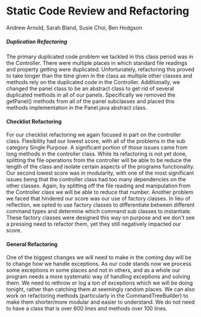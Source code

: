 # Static Code Review and Refactoring
Andrew Arnold, Sarah Bland, Susie Choi, Ben Hodgson

##### Duplication Refactoring
The primary duplicated code problem we tackled in this class period was in the Controller. There were multiple places in which standard file readings and property getting were duplicated. Unfortunately, refactoring this proved to take longer than the time given in the class as multiple other classes and methods rely on the duplicated code in the Controller. Additionally, we changed the panel class to be an abstract class to get rid of several duplicated methods in all of our panels. Specifically we removed the getPanel() methods from all of the panel subclasses and placed this methods implementation in the Panel.java abstract class.


#### Checklist Refactoring
For our checklist refactoring we again focused in part on the controller class. Flexibility had our lowest score, with all of the problems in the sub category Single Purpose. A significant portion of those issues came from long methods in the controller class. While its refactoring is not yet done, splitting the file operations from the controller will be able to be reduce the length of the class and isolate certain aspects of the programs functionality. Our second lowest score was in modularity, with one of the most significant issues being that the controller class had too many dependencies on the other classes. Again, by splitting off the file reading and manipulation from the Controller class we will be able to reduce that number. Another problem we faced that hindered our score was our use of factory classes. In lieu of reflection, we opted to use factory classes to differentiate between different command types and determine which command sub classes to instantiate. These factory classes were designed this way on purpose and we don't see a pressing need to refactor them, yet they still negatively impacted our score.

#### General Refactoring

One of the biggest changes we will need to make in the coming day will be to change how we handle exceptions. As our code stands now we process some exceptions in some places and not in others, and as a whole our program needs a more systematic way of handling exceptions and solving them. We need to rethrow or log a ton of exceptions which we will be doing tonight, rather than catching them at seemingly random places. We can also work on refactoring methods (particularly in the CommandTreeBuilder) to make them shorter/more modular and easier to understand. We do not need to have a class that is over 600 lines and methods over 100 lines.
